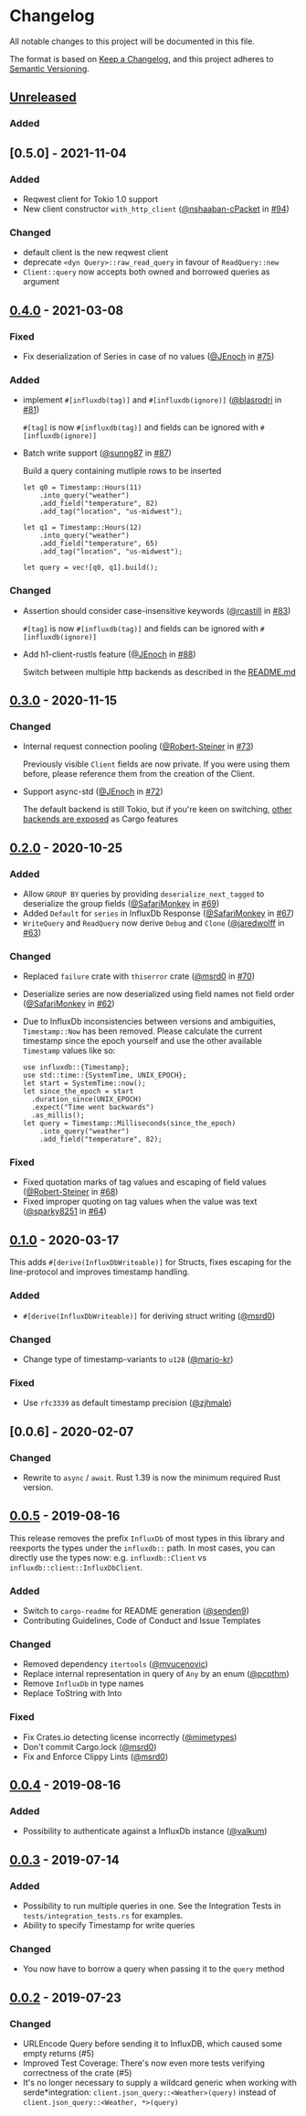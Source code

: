 # Changelog

All notable changes to this project will be documented in this file.

The format is based on [Keep a Changelog](https://keepachangelog.com/en/1.0.0/),
and this project adheres to [Semantic Versioning](https://semver.org/spec/v2.0.0.html).

## [Unreleased]

### Added

## [0.5.0] - 2021-11-04

### Added

- Reqwest client for Tokio 1.0 support
- New client constructor `with_http_client` ([@nshaaban-cPacket](https://github.com/nshaaban-cPacket) in [#94](https://github.com/influxdb-rs/influxdb-rust/pull/94))

### Changed

- default client is the new reqwest client
- deprecate `<dyn Query>::raw_read_query` in favour of `ReadQuery::new`
- `Client::query` now accepts both owned and borrowed queries as argument

## [0.4.0] - 2021-03-08

### Fixed

-  Fix deserialization of Series in case of no values ([@JEnoch](https://github.com/JEnoch) in [#75](https://github.com/influxdb-rs/influxdb-rust/pull/75))

### Added

-  implement `#[influxdb(tag)]` and `#[influxdb(ignore)]` ([@blasrodri](https://github.com/blasrodri) in [#81](https://github.com/influxdb-rs/influxdb-rust/pull/81))

    `#[tag]` is now `#[influxdb(tag)]` and fields can be ignored with `#[influxdb(ignore)]`

-  Batch write support ([@sunng87](https://github.com/sunng87) in [#87](https://github.com/influxdb-rs/influxdb-rust/pull/87))

    Build a query containing mutliple rows to be inserted
    ```
    let q0 = Timestamp::Hours(11)
        .into_query("weather")
        .add_field("temperature", 82)
        .add_tag("location", "us-midwest");

    let q1 = Timestamp::Hours(12)
        .into_query("weather")
        .add_field("temperature", 65)
        .add_tag("location", "us-midwest");

    let query = vec![q0, q1].build();
    ```

### Changed

-  Assertion should consider case-insensitive keywords ([@rcastill](https://github.com/rcastill) in [#83](https://github.com/influxdb-rs/influxdb-rust/pull/83))

    `#[tag]` is now `#[influxdb(tag)]` and fields can be ignored with `#[influxdb(ignore)]`

-  Add h1-client-rustls feature ([@JEnoch](https://github.com/JEnoch) in [#88](https://github.com/influxdb-rs/influxdb-rust/pull/88))

    Switch between multiple http backends as described in the [README.md](README.md#Choice-of-HTTP-backend)


## [0.3.0] - 2020-11-15

### Changed

-  Internal request connection pooling ([@Robert-Steiner](https://github.com/Robert-Steiner) in [#73](https://github.com/influxdb-rs/influxdb-rust/pull/73))

    Previously visible `Client` fields are now private. If you were using them before, please reference them from the creation of the Client.

-  Support async-std ([@JEnoch](https://github.com/JEnoch) in [#72](https://github.com/influxdb-rs/influxdb-rust/pull/72))

    The default backend is still Tokio, but if you're keen on switching, [other backends are exposed](https://github.com/influxdb-rs/influxdb-rust/blob/main/influxdb/Cargo.toml) as Cargo features

## [0.2.0] - 2020-10-25

### Added

-  Allow `GROUP BY` queries by providing `deserialize_next_tagged` to deserialize the group fields ([@SafariMonkey](https://github.com/SafariMonkey) in [#69](https://github.com/influxdb-rs/influxdb-rust/pull/69))
-  Added `Default` for `series` in InfluxDb Response ([@SafariMonkey](https://github.com/SafariMonkey) in [#67](https://github.com/influxdb-rs/influxdb-rust/pull/67))
- `WriteQuery` and `ReadQuery` now derive `Debug` and `Clone` ([@jaredwolff](https://github.com/jaredwolff) in [#63](https://github.com/influxdb-rs/influxdb-rust/pull/63))

### Changed

-  Replaced `failure` crate with `thiserror` crate ([@msrd0](https://github.com/msrd0) in [#70](https://github.com/influxdb-rs/influxdb-rust/pull/70))
-  Deserialize series are now deserialized using field names not field order ([@SafariMonkey](https://github.com/SafariMonkey) in [#62](https://github.com/influxdb-rs/influxdb-rust/pull/62))
-  Due to InfluxDb inconsistencies between versions and ambiguities, `Timestamp::Now` has been removed. Please calculate the current timestamp since the epoch yourself and use the other available `Timestamp` values like so:

    ```
    use influxdb::{Timestamp};
    use std::time::{SystemTime, UNIX_EPOCH};
    let start = SystemTime::now();
    let since_the_epoch = start
      .duration_since(UNIX_EPOCH)
      .expect("Time went backwards")
      .as_millis();
    let query = Timestamp::Milliseconds(since_the_epoch)
        .into_query("weather")
        .add_field("temperature", 82);
    ```

### Fixed

-  Fixed quotation marks of tag values and escaping of field values ([@Robert-Steiner](https://github.com/Robert-Steiner) in [#68](https://github.com/influxdb-rs/influxdb-rust/pull/68))
-  Fixed improper quoting on tag values when the value was text ([@sparky8251](https://github.com/sparky8251) in [#64](https://github.com/influxdb-rs/influxdb-rust/pull/64))

## [0.1.0] - 2020-03-17

This adds `#[derive(InfluxDbWriteable)]` for Structs, fixes escaping for the line-protocol and improves timestamp handling.

### Added

-   `#[derive(InfluxDbWriteable)]` for deriving struct writing ([@msrd0](https://github.com/msrd0))

### Changed

-   Change type of timestamp-variants to `u128` ([@mario-kr](https://github.com/mario-kr))

### Fixed

-   Use `rfc3339` as default timestamp precision ([@zjhmale](https://github.com/zjhmale))

## [0.0.6] - 2020-02-07

### Changed

-   Rewrite to `async` / `await`. Rust 1.39 is now the minimum required Rust version.

## [0.0.5] - 2019-08-16

This release removes the prefix `InfluxDb` of most types in this library and reexports the types under the `influxdb::` path. In most cases, you can directly use the types now: e.g. `influxdb::Client` vs `influxdb::client::InfluxDbClient`.

### Added

-   Switch to `cargo-readme` for README generation ([@senden9](https://github.com/senden9))
-   Contributing Guidelines, Code of Conduct and Issue Templates

### Changed

-   Removed dependency `itertools` ([@mvucenovic](https://github.com/mvucenovic))
-   Replace internal representation in query of `Any` by an enum ([@pcpthm](https://github.com/pcpthm))
-   Remove `InfluxDb` in type names
-   Replace ToString with Into<String>

### Fixed

-   Fix Crates.io detecting license incorrectly ([@mimetypes](https://github.com/mimetypes))
-   Don't commit Cargo.lock ([@msrd0](https://github.com/msrd0))
-   Fix and Enforce Clippy Lints ([@msrd0](https://github.com/msrd0))

## [0.0.4] - 2019-08-16

### Added

-   Possibility to authenticate against a InfluxDb instance ([@valkum](https://github.com/valkum))

## [0.0.3] - 2019-07-14

### Added

-   Possibility to run multiple queries in one. See the Integration Tests in `tests/integration_tests.rs` for examples.
-   Ability to specify Timestamp for write queries

### Changed

-   You now have to borrow a query when passing it to the `query` method

## [0.0.2] - 2019-07-23

### Changed

-   URLEncode Query before sending it to InfluxDB, which caused some empty returns (#5)
-   Improved Test Coverage: There's now even more tests verifying correctness of the crate (#5)
-   It's no longer necessary to supply a wildcard generic when working with serde*integration: `client.json_query::<Weather>(query)` instead of `client.json_query::<Weather, *>(query)`

[unreleased]: https://github.com/influxdb-rs/influxdb-rust/compare/v0.4.0...HEAD
[0.4.0]: https://github.com/influxdb-rs/influxdb-rust/compare/v0.3.0...v0.4.0
[0.3.0]: https://github.com/influxdb-rs/influxdb-rust/compare/v0.2.0...v0.3.0
[0.2.0]: https://github.com/influxdb-rs/influxdb-rust/compare/v0.1.0...v0.2.0
[0.1.0]: https://github.com/influxdb-rs/influxdb-rust/compare/v0.0.6...v0.1.0
[0.0.5]: https://github.com/influxdb-rs/influxdb-rust/compare/v0.0.5...v0.0.6
[0.0.5]: https://github.com/influxdb-rs/influxdb-rust/compare/v0.0.4...v0.0.5
[0.0.4]: https://github.com/influxdb-rs/influxdb-rust/compare/v0.0.3...v0.0.4
[0.0.3]: https://github.com/influxdb-rs/influxdb-rust/compare/v0.0.2...v0.0.3
[0.0.2]: https://github.com/influxdb-rs/influxdb-rust/releases/tag/v0.0.2
